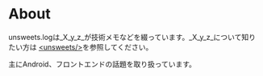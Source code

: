 # About

unsweets.logは\_X\_y\_z\_が技術メモなどを綴っています。\_X\_y\_z\_について知りたい方は [&lt;unsweets/&gt;](http://unsweets.net/#me)を参照してください。

主にAndroid、フロントエンドの話題を取り扱っています。
